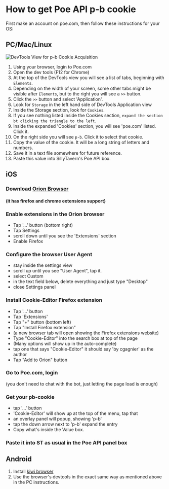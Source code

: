 # How to get Poe API p-b cookie

First make an account on poe.com, then follow these instructions for your OS:

## PC/Mac/Linux

![DevTools View for p-b Cookie Acquisition](https://files.catbox.moe/ul4o78.png)

1. Using your browser, login to Poe.com
2. Open the dev tools (F12 for Chrome)
3. At the top of the DevTools view you will see a list of tabs, beginning with `Elements`.
4. Depending on the width of your screen, some other tabs might be visible after `Elements`, but to the right you will see a `>>` button.
5. Click the `>>` button and select 'Application'.
6. Look for `Storage` in the left hand side of DevTools Application view
7. Inside the Storage section, look for `Cookies`.
8. If you see nothing listed inside the Cookies section, `expand the section bt clicking the triangle to the left`.
9. Inside the expanded 'Cookies' section, you will see 'poe.com' listed. Click it.
10. On the right side you will see `p-b`. Click it to select that cookie.
11. Copy the value of the cookie. It will be a long string of letters and numbers.
12. Save it in a text file somewhere for future reference.
13. Paste this value into SillyTavern's Poe API box.

## iOS

### Download [Orion Browser](https://apps.apple.com/en-us/app/orion-browser-by-kagi/id1484498200)

#### (it has firefox and chrome extensions support)

### Enable extensions in the Orion browser

- Tap '...' button (bottom right)
- Tap Settings
- scroll down until you see the 'Extensions' section
- Enable Firefox

### Configure the browser User Agent

- stay inside the settings view
- scroll up until you see "User Agent", tap it.
- select Custom
- in the text field below, delete everything and just type "Desktop"
- close Settings panel

### Install Cookie-Editor Firefox extension

- Tap '...' button
- Tap 'Extensions'
- Tap "+" button (bottom left)
- Tap "Install Firefox extension"
- (a new browser tab will open showing the Firefox extensions website)
- Type "Cookie-Editor" into the search box at top of the page
- (Many options will show up in the auto-complete)
- tap one that says "Cookie-Editor" it should say 'by cgagnier' as the author
- Tap "Add to Orion" button

### Go to Poe.com, login

(you don't need to chat with the bot, just letting the page load is enough)

### Get your pb-cookie

- tap '...' button
- 'Cookie-Editor' will show up at the top of the menu, tap that
- an overlay panel will popup, showing 'p-b'
- tap the down arrow next to 'p-b' expand the entry
- Copy what's inside the Value box.

### Paste it into ST as usual in the Poe API panel box

## Android

1. Install [kiwi browser](https://play.google.com/store/apps/details?id=com.kiwibrowser.browser&hl=en&gl=US&pli=1)
2. Use the browser's devtools in the exact same way as mentioned above in the PC instructions.
